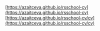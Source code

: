 [https://azaitceva.github.io/rsschool-cv](https://azaitceva.github.io/rsschool-cv)
[https://azaitceva.github.io/rsschool-cv/cv](https://azaitceva.github.io/rsschool-cv/cv)
